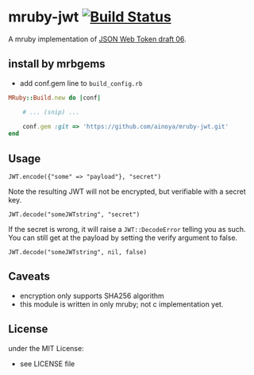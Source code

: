# mruby-jwt [![Build Status](https://travis-ci.org/ainoya/mruby-jwt.svg)](https://travis-ci.org/ainoya/mruby-jwt)

A mruby implementation of [JSON Web Token draft 06](http://self-issued.info/docs/draft-jones-json-web-token-06.html).

## install by mrbgems 

- add conf.gem line to `build_config.rb` 

```ruby
MRuby::Build.new do |conf|

    # ... (snip) ...

    conf.gem :git => 'https://github.com/ainoya/mruby-jwt.git'
end
```

## Usage

    JWT.encode({"some" => "payload"}, "secret")

Note the resulting JWT will not be encrypted, but verifiable with a secret key.

    JWT.decode("someJWTstring", "secret")

If the secret is wrong, it will raise a `JWT::DecodeError` telling you as such. You can still get at the payload by setting the verify argument to false.

    JWT.decode("someJWTstring", nil, false)

## Caveats

- encryption only supports SHA256 algorithm
- this module is written in only mruby; not c implementation yet.

## License

under the MIT License:
- see LICENSE file
